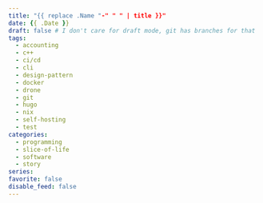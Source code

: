 ```yaml
---
title: "{{ replace .Name "-" " " | title }}"
date: {{ .Date }}
draft: false # I don't care for draft mode, git has branches for that
tags:
  - accounting
  - c++
  - ci/cd
  - cli
  - design-pattern
  - docker
  - drone
  - git
  - hugo
  - nix
  - self-hosting
  - test
categories:
  - programming
  - slice-of-life
  - software
  - story
series:
favorite: false
disable_feed: false
---
```


<!--more-->

